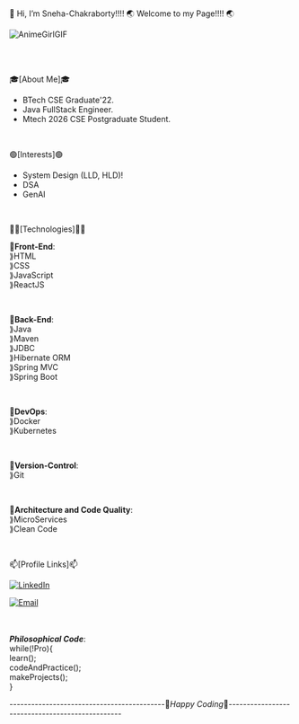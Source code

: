 👋 Hi, I’m Sneha-Chakraborty!!!! 🌏 Welcome to my Page!!!! 🌏

![AnimeGirlGIF](https://github.com/Sneha-Chakraborty/Sneha-Chakraborty/assets/127219393/b501df8d-4432-46b8-87df-6ddd5df23dd6)

<br><br>

🎓[About Me]🎓  
- BTech CSE Graduate'22.
- Java FullStack Engineer.
- Mtech 2026 CSE Postgraduate Student.

<br>

🟢[Interests]🟢   
- System Design (LLD, HLD)!
- DSA
- GenAI

<br>

👩‍💻[Technologies]👩‍💻  

  💜**Front-End**:  
    ⟫HTML  
    ⟫CSS  
    ⟫JavaScript  
    ⟫ReactJS  
  
  <br>
  
  💜**Back-End**:  
    ⟫Java  
    ⟫Maven  
    ⟫JDBC  
    ⟫Hibernate ORM  
    ⟫Spring MVC  
    ⟫Spring Boot  
  
  <br>
  
  💜**DevOps**:  
    ⟫Docker  
    ⟫Kubernetes  
  
  <br>
  
  💜**Version-Control**:  
    ⟫Git
  
  <br>
  
  💜**Architecture and Code Quality**:  
    ⟫MicroServices  
    ⟫Clean Code
  
  <br>


📫[Profile Links]📫<br>

[![LinkedIn](https://img.shields.io/badge/LinkedIn-blue?style=flat&logo=linkedin&logoColor=white)](https://www.linkedin.com/in/snc-07/)

[![Email](https://img.shields.io/badge/Email-D14836?style=flat&logo=gmail&logoColor=white)](mailto:sneha.chakraborty237@gmail.com)


<br><br>
**_Philosophical Code_**:<br>
  while(!Pro){  
    learn();  
    codeAndPractice();  
    makeProjects();  
}

-------------------------------------------🔶_Happy Coding_🔶------------------------------------------------
